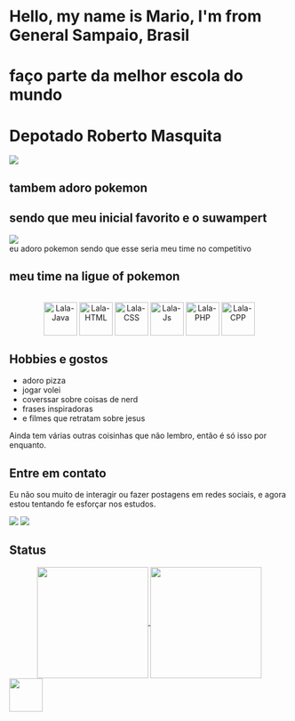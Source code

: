 # Hello, my name is Mario, I'm from General Sampaio, Brasil
# faço parte da melhor escola do mundo
# Depotado Roberto Masquita
<img src="https://media.tenor.com/gjJLNnVDRsoAAAAj/mario-mario-png.gif" style="display: block; margin-left: auto; margin-right: auto;"/> 

## tambem adoro pokemon

## sendo que meu inicial favorito e o suwampert

<img src="https://i.makeagif.com/media/4-22-2017/ZXXoLT.gif" style="display: block; margin-left: auto; margin-right: auto;"/> 
eu adoro pokemon sendo que esse seria meu time no competitivo

## meu time na ligue of pokemon
<div align="center" style="display: inline_block"><br>
  <img align="center" alt="Lala-Java" height="60" width="60" src="https://www.pokemon.com/static-assets/content-assets/cms2/img/pokedex/full/494.png">
  <img align="center" alt="Lala-HTML" height="60" width="60" src="https://www.pokemon.com/static-assets/content-assets/cms2/img/pokedex/full/260.png">
  <img align="center" alt="Lala-CSS" height="60" width="60" src="https://swordshield.pokemon.com/assets/img/articles/ex/pokemon_gurshifu_2x.png">
  <img align="center" alt="Lala-Js" height="60" width="60" src="https://img.pokemondb.net/sprites/ultra-sun-ultra-moon/normal/zeraora.png">
  <img align="center" alt="Lala-PHP" height="60" width="60" src="https://www.pokemon.com/static-assets/content-assets/cms2/img/pokedex/full/715.png">
  <img align="center" alt="Lala-CPP" height="60" width="60" src="https://www.pokemon.com/static-assets/content-assets/cms2/img/pokedex/full/681.png">
</div>

## Hobbies e gostos
- adoro pizza
- jogar volei
- coverssar sobre coisas de nerd
- frases inspiradoras
- e filmes que retratam sobre jesus
  

Ainda tem várias outras coisinhas que não lembro, então é só isso por enquanto.

## Entre em contato
<!--O que tá comentado por aqui vai ser ativado no futuro. Por enquanto não incluirei o Discord porque meu perfil por lá é literalmente uma piada.-->
Eu não sou muito de interagir ou fazer postagens em redes sociais, e agora estou tentando fe esforçar nos estudos.
<!--Seja pra conversar, tirar dúvidas, reclamar ou até mesmo chamar pra uma jogatina, é só chamar.-->
<div style="display:inline_block">
  <a href="https://www.instagram.com/piedromario7/" target="_blank"><img src="https://img.shields.io/badge/-Instagram-%23E4405F?style=for-the-badge&logo=instagram&logoColor=white" target=" _blank"></a>
  <a href="mailto:piedromario7@gmail.com"><img src="https://img.shields.io/badge/-Gmail-%23333?style=for-the-badge&logo=gmail&logoColor=white" target="_blank"></a>
  <!--<a href="https://discord.com/users/563871206269255680/" target="_blank"><img src="https://dcbadge.vercel.app/api/shield/563871206269255680?style=for-the-badge&theme=discord-inverted" target=" _blank"></a>-->
</div>
<!-- <img src="https://discordapp.com/api/guilds/932906923236401182/widget.png?style=banner2" alt="Discord Banner 1"/> -->

## Status
<div align="center" style="display:flex; justify-content: space-evenly;">
  <a href="https://github.com/mariomaciel10/">
    <img height="200em" align="center" src="https://github-readme-stats.vercel.app/api?username=mariomaciel10&show_icons=true&theme=algolia&include_all_commits=true&count_private=true&locale=pt-br&border_radius=10&rank_icon=github"/>
    <img height="200em" align="center" src="https://github-readme-stats.vercel.app/api/top-langs/?username=mariomaciel10&layout=compact&langs_count=7&theme=algolia&locale=pt-br&border_radius=10&"/>
  </a>

<!--![Snake animation](https://github.com/mariomaciel10/mariomaciel10/blob/output/python_so_que_azul_e_maluco.svg)
na vdd é amarelo :c--></div>
<img align="center" alt="" height="60" width="60" src="https://www.youtube.com/shorts/ZkN0LdB4iAQ?feature=share">
